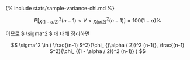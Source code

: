 {% include stats/sample-variance-chi.md %}

$$ P [\chi_ {(1 - \alpha / 2)}^2 (n-1) < V < \chi_ {(\alpha / 2)}^2 (n-1)] = 100(1 - \alpha) \% $$

이므로 $ \sigma^2 $ 에 대해 정리하면

$$ \sigma^2 \in ( \frac{(n-1) S^2}{\chi_ {(\alpha / 2)}^2 (n-1)}, \frac{(n-1) S^2}{\chi_ {(1 - \alpha / 2)}^2 (n-1)} ) $$